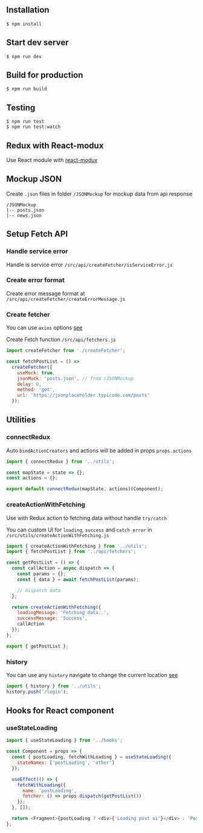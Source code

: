 ## Installation

```
$ npm install
```

## Start dev server

```
$ npm run dev
```

## Build for production

```
$ npm run build
```

## Testing

```
$ npm run test
$ npm run test:watch
```

## Redux with React-modux

Use React module with [react-modux](https://www.npmjs.com/package/redux-modux)

## Mockup JSON

Create `.json` files in folder `/JSONMockup` for mockup data from api response

```
/JSONMockup
|-- posts.json
|-- news.json
```

## Setup Fetch API

### Handle service error

Handle is service error `/src/api/createFetcher/isServiceError.js`

### Create error format

Create error message format at `/src/api/createFetcher/createErrorMessage.js`

### Create fetcher

You can use `axios` options [see](https://github.com/axios/axios)

Create Fetch function `/src/api/fetchers.js`

```js
import createFetcher from './createFetcher';

const fetchPostList = () =>
  createFetcher({
    useMock: true,
    jsonMock: 'posts.json', // from /JSONMockup
    delay: 0,
    method: 'get',
    url: 'https://jsonplaceholder.typicode.com/posts'
  });
```

## Utilities

### connectRedux

Auto `bindActionCreators` and actions will be added in props `props.actions`

```js
import { connectRedux } from '../utils';

const mapState = state => {};
const actions = {};

export default connectRedux(mapState, actions)(Component);
```

### createActionWithFetching

Use with Redux action to fetching data without handle `try/catch`

You can custom UI for `loading`, `success` and `catch error` in `/src/utils/createActionWithFetching.js`

```js
import { createActionWithFetching } from '../utils';
import { fetchPostList } from '../api/fetchers';

const getPostList = () => {
  const callAction = async dispatch => {
    const params = {};
    const { data } = await fetchPostList(params);

    // dispatch data
  };

  return createActionWithFetching({
    loadingMessage: 'Fetching data..',
    successMessage: 'Success',
    callAction
  });
};

export { getPostList };
```

### history

You can use any `history` navigate to change the current location [see](https://www.npmjs.com/package/history#navigation)

```js
import { history } from '../utils';
history.push('/login');
```

## Hooks for React component

### useStateLoading

```js
import { useStateLoading } from '../hooks';

const Component = props => {
  const { postLoading, fetchWithLoading } = useStateLoading({
    stateNames: ['postLoading', 'other']
  });

  useEffect(() => {
    fetchWithLoading({
      name: 'postLoading',
      fetcher: () => props.dispatch(getPostList())
    });
  }, []);

  return <Fragment>{postLoading ? <div>{'Loading post ui'}</div> : 'Posts'}</Fragment>;
};
```
